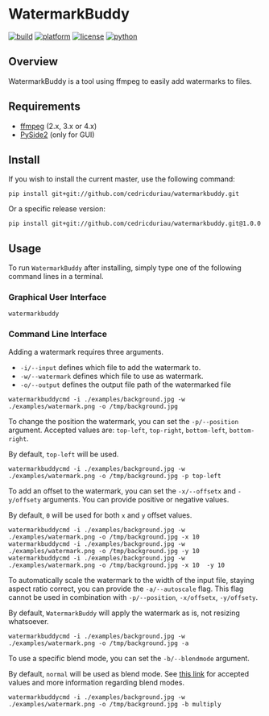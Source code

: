 # WatermarkBuddy

[![build](https://travis-ci.com/cedricduriau/watermarkbuddy.svg?branch=master)](https://travis-ci.com/cedricduriau/watermarkbuddy)
[![platform](https://img.shields.io/badge/platform-linux--64-lightgrey.svg)](https://img.shields.io/badge/platform-linux--64-lightgrey.svg)
[![license](https://img.shields.io/badge/license-MIT-green.svg)](https://img.shields.io/badge/license-MIT-green.svg)
[![python](https://img.shields.io/badge/python-2.7%20|%203.6-blue.svg)](https://img.shields.io/badge/python-2.7%20|%203.6-blue.svg)

## Overview

WatermarkBuddy is a tool using ffmpeg to easily add watermarks to files.

## Requirements
* [ffmpeg](https://ffmpeg.org/) (2.x, 3.x or 4.x)
* [PySide2](https://pypi.org/project/PySide2/) (only for GUI)

## Install

If you wish to install the current master, use the following command:

`pip install git+git://github.com/cedricduriau/watermarkbuddy.git`

Or a specific release version:

`pip install git+git://github.com/cedricduriau/watermarkbuddy.git@1.0.0`


## Usage

To run `WatermarkBuddy` after installing, simply type one of the following command lines in a terminal.

### Graphical User Interface

```
watermarkbuddy
```

### Command Line Interface

Adding a watermark requires three arguments.

* `-i/--input` defines which file to add the watermark to.
* `-w/--watermark` defines which file to use as watermark.
* `-o/--output` defines the output file path of the watermarked file

```
watermarkbuddycmd -i ./examples/background.jpg -w ./examples/watermark.png -o /tmp/background.jpg
```

To change the position the watermark, you can set the `-p/--position` argument.
Accepted values are: `top-left`, `top-right`, `bottom-left`, `bottom-right`.

By default, `top-left` will be used.

```
watermarkbuddycmd -i ./examples/background.jpg -w ./examples/watermark.png -o /tmp/background.jpg -p top-left
```

To add an offset to the watermark, you can set the `-x/--offsetx` and `-y/offsety` arguments.
You can provide positive or negative values.

By default, `0` will be used for both `x` and  `y` offset values.

```
watermarkbuddycmd -i ./examples/background.jpg -w ./examples/watermark.png -o /tmp/background.jpg -x 10
watermarkbuddycmd -i ./examples/background.jpg -w ./examples/watermark.png -o /tmp/background.jpg -y 10
watermarkbuddycmd -i ./examples/background.jpg -w ./examples/watermark.png -o /tmp/background.jpg -x 10  -y 10
```

To automatically scale the watermark to the width of the input file, staying aspect ratio correct, you can provide the `-a/--autoscale` flag. This flag cannot be used in combination with `-p/--position`, `-x/offsetx`, `-y/offsety`.

By default, `WatermarkBuddy` will apply the watermark as is, not resizing whatsoever.

```
watermarkbuddycmd -i ./examples/background.jpg -w ./examples/watermark.png -o /tmp/background.jpg -a
```

To use a specific blend mode, you can set the `-b/--blendmode` argument.

By default, `normal` will be used as blend mode.
See [this link](https://ffmpeg.org/ffmpeg-filters.html#blend_002c-tblend) for accepted values and more information regarding blend modes.

```
watermarkbuddycmd -i ./examples/background.jpg -w ./examples/watermark.png -o /tmp/background.jpg -b multiply
```
